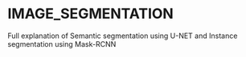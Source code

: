 # IMAGE_SEGMENTATION
Full explanation of Semantic segmentation using U-NET and Instance segmentation using Mask-RCNN

